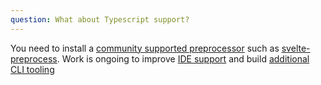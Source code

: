 ```yaml
---
question: What about Typescript support?
---
```


You need to install a [community supported preprocessor](https://github.com/sveltejs/integrations#preprocessors) such as [svelte-preprocess](https://github.com/kaisermann/svelte-preprocess). Work is ongoing to improve [IDE support](https://github.com/sveltejs/language-tools/issues/83) and build [additional CLI tooling](https://github.com/sveltejs/language-tools/issues/68)